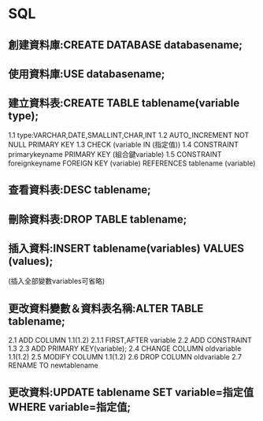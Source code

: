 # SQL
## 創建資料庫:CREATE DATABASE databasename;
## 使用資料庫:USE databasename;
## 建立資料表:CREATE TABLE tablename(variable type);
1.1 type:VARCHAR,DATE,SMALLINT,CHAR,INT
1.2 AUTO_INCREMENT NOT NULL PRIMARY KEY
1.3 CHECK (variable IN (指定值))
1.4 CONSTRAINT primarykeyname PRIMARY KEY (組合鍵variable)
1.5 CONSTRAINT foreignkeyname FOREIGN KEY (variable) REFERENCES tablename (variable)
## 查看資料表:DESC tablename;
## 刪除資料表:DROP TABLE tablename;
## 插入資料:INSERT tablename(variables) VALUES (values);
(插入全部變數variables可省略)
## 更改資料變數＆資料表名稱:ALTER TABLE tablename;
2.1 ADD COLUMN 1.1(1.2)
2.1.1 FIRST,AFTER variable
2.2 ADD CONSTRAINT 1.3 
2.3 ADD PRIMARY KEY(variable);
2.4 CHANGE COLUMN oldvariable 1.1(1.2)
2.5 MODIFY COLUMN 1.1(1.2)
2.6 DROP COLUMN oldvariable
2.7 RENAME TO newtablename
## 更改資料:UPDATE tablename SET variable=指定值 WHERE variable=指定值;





